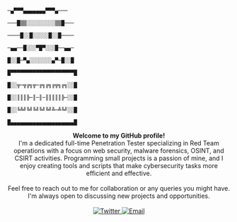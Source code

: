 
                                                           ─▄▀▀▀▄▄▄▄▄▄▄▀▀▀▄───
                                                         ───█▒▒░░░░░░░░░▒▒█───
                                                         ────█░░█░░░░░█░░█────
                                                         ─▄▄──█░░░▀█▀░░░█──▄▄─
                                                         █░░█─▀▄░░░░░░░▄▀─█░░█
                                                         █▀▀▀▀▀▀▀▀▀▀▀▀▀▀▀▀▀▀▀▀█
                                                         █░░╦─╦╔╗╦─╔╗╔╗╔╦╗╔╗░░█
                                                         █░░║║║╠─║─║─║║║║║╠─░░█
                                                         █░░╚╩╝╚╝╚╝╚╝╚╝╩─╩╚╝░░█
                                                         █▄▄▄▄▄▄▄▄▄▄▄▄▄▄▄▄▄▄▄▄█


<p align="center">
  <strong>Welcome to my GitHub profile!</strong><br>
  I'm a dedicated full-time Penetration Tester specializing in Red Team operations with a focus on web security, malware forensics, OSINT, and CSIRT activities. Programming small projects is a passion of mine, and I enjoy creating tools and scripts that make cybersecurity tasks more efficient and effective.
  <br><br>
  Feel free to reach out to me for collaboration or any queries you might have. I'm always open to discussing new projects and opportunities.
  <br><br>
  <a href="https://twitter.com/n3ll41" target="_blank">
    <img src="https://img.shields.io/badge/Twitter-%231DA1F2.svg?style=for-the-badge&logo=Twitter&logoColor=white" alt="Twitter">
  </a>
  <a href="mailto:n3ll4@protonmail.com">
    <img src="https://img.shields.io/badge/Email-%23D14836.svg?style=for-the-badge&logo=GMail&logoColor=white" alt="Email">
  </a>
</p>
